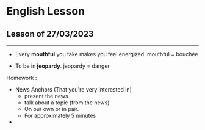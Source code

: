 # English Lesson

## Lesson of 27/03/2023
---

- Every **mouthful** you take makes you feel energized.
mouthful = bouchée

- To be in **jeopardy**.
jeopardy = danger

Homework :
- News Anchors (That you're very interested in)
	- present the news
	- talk about a topic (from the news)
	- On our own or in pair.
	- For approximately 5 minutes
- 
